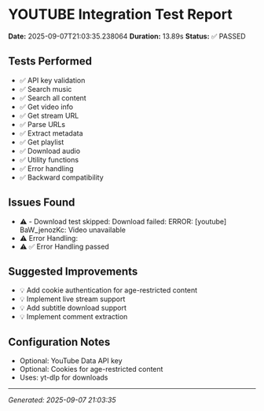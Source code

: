 # YOUTUBE Integration Test Report

**Date:** 2025-09-07T21:03:35.238064
**Duration:** 13.89s
**Status:** ✅ PASSED

## Tests Performed

- ✅ API key validation
- ✅ Search music
- ✅ Search all content
- ✅ Get video info
- ✅ Get stream URL
- ✅ Parse URLs
- ✅ Extract metadata
- ✅ Get playlist
- ✅ Download audio
- ✅ Utility functions
- ✅ Error handling
- ✅ Backward compatibility

## Issues Found

- ⚠️   - Download test skipped: Download failed: ERROR: [youtube] BaW_jenozKc: Video unavailable
- ⚠️ Error Handling:
- ⚠️   ✅ Error Handling passed

## Suggested Improvements

- 💡 Add cookie authentication for age-restricted content
- 💡 Implement live stream support
- 💡 Add subtitle download support
- 💡 Implement comment extraction

## Configuration Notes

- Optional: YouTube Data API key
- Optional: Cookies for age-restricted content
- Uses: yt-dlp for downloads

---
*Generated: 2025-09-07 21:03:35*
